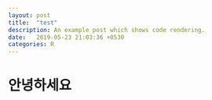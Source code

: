 ```yaml
---
layout: post
title:  "test"
description: An example post which shows code rendering.
date:   2019-05-23 21:03:36 +0530
categories: R
---
```

# 안녕하세요

